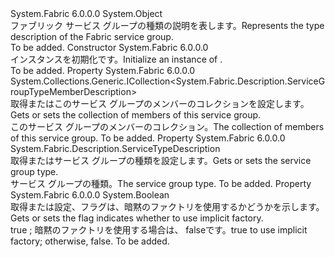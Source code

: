 <Type Name="ServiceGroupTypeDescription" FullName="System.Fabric.Description.ServiceGroupTypeDescription">
  <TypeSignature Language="C#" Value="public sealed class ServiceGroupTypeDescription" />
  <TypeSignature Language="ILAsm" Value=".class public auto ansi sealed beforefieldinit ServiceGroupTypeDescription extends System.Object" />
  <TypeSignature Language="DocId" Value="T:System.Fabric.Description.ServiceGroupTypeDescription" />
  <TypeSignature Language="VB.NET" Value="Public NotInheritable Class ServiceGroupTypeDescription" />
  <TypeSignature Language="F#" Value="type ServiceGroupTypeDescription = class" />
  <AssemblyInfo>
    <AssemblyName>System.Fabric</AssemblyName>
    <AssemblyVersion>6.0.0.0</AssemblyVersion>
  </AssemblyInfo>
  <Base>
    <BaseTypeName>System.Object</BaseTypeName>
  </Base>
  <Interfaces />
  <Docs>
    <summary>
      <para><span data-ttu-id="692d9-101">ファブリック サービス グループの種類の説明を表します。</span><span class="sxs-lookup"><span data-stu-id="692d9-101">Represents the type description of the Fabric service group.</span></span></para>
    </summary>
    <remarks>To be added.</remarks>
  </Docs>
  <Members>
    <Member MemberName=".ctor">
      <MemberSignature Language="C#" Value="public ServiceGroupTypeDescription ();" />
      <MemberSignature Language="ILAsm" Value=".method public hidebysig specialname rtspecialname instance void .ctor() cil managed" />
      <MemberSignature Language="DocId" Value="M:System.Fabric.Description.ServiceGroupTypeDescription.#ctor" />
      <MemberSignature Language="VB.NET" Value="Public Sub New ()" />
      <MemberType>Constructor</MemberType>
      <AssemblyInfo>
        <AssemblyName>System.Fabric</AssemblyName>
        <AssemblyVersion>6.0.0.0</AssemblyVersion>
      </AssemblyInfo>
      <Parameters />
      <Docs>
        <summary>
          <para><span data-ttu-id="692d9-102">インスタンスを初期化<see cref="T:System.Fabric.Description.ServiceGroupTypeDescription" />です。</span><span class="sxs-lookup"><span data-stu-id="692d9-102">Initialize an instance of <see cref="T:System.Fabric.Description.ServiceGroupTypeDescription" />.</span></span></para>
        </summary>
        <remarks>To be added.</remarks>
      </Docs>
    </Member>
    <Member MemberName="Members">
      <MemberSignature Language="C#" Value="public System.Collections.Generic.ICollection&lt;System.Fabric.Description.ServiceGroupTypeMemberDescription&gt; Members { get; }" />
      <MemberSignature Language="ILAsm" Value=".property instance class System.Collections.Generic.ICollection`1&lt;class System.Fabric.Description.ServiceGroupTypeMemberDescription&gt; Members" />
      <MemberSignature Language="DocId" Value="P:System.Fabric.Description.ServiceGroupTypeDescription.Members" />
      <MemberSignature Language="VB.NET" Value="Public ReadOnly Property Members As ICollection(Of ServiceGroupTypeMemberDescription)" />
      <MemberSignature Language="F#" Value="member this.Members : System.Collections.Generic.ICollection&lt;System.Fabric.Description.ServiceGroupTypeMemberDescription&gt;" Usage="System.Fabric.Description.ServiceGroupTypeDescription.Members" />
      <MemberType>Property</MemberType>
      <AssemblyInfo>
        <AssemblyName>System.Fabric</AssemblyName>
        <AssemblyVersion>6.0.0.0</AssemblyVersion>
      </AssemblyInfo>
      <ReturnValue>
        <ReturnType>System.Collections.Generic.ICollection&lt;System.Fabric.Description.ServiceGroupTypeMemberDescription&gt;</ReturnType>
      </ReturnValue>
      <Docs>
        <summary>
          <para><span data-ttu-id="692d9-103">取得またはこのサービス グループのメンバーのコレクションを設定します。</span><span class="sxs-lookup"><span data-stu-id="692d9-103">Gets or sets the collection of members of this service group.</span></span></para>
        </summary>
        <value>
          <para><span data-ttu-id="692d9-104">このサービス グループのメンバーのコレクション。</span><span class="sxs-lookup"><span data-stu-id="692d9-104">The collection of members of this service group.</span></span></para>
        </value>
        <remarks>To be added.</remarks>
      </Docs>
    </Member>
    <Member MemberName="ServiceTypeDescription">
      <MemberSignature Language="C#" Value="public System.Fabric.Description.ServiceTypeDescription ServiceTypeDescription { get; set; }" />
      <MemberSignature Language="ILAsm" Value=".property instance class System.Fabric.Description.ServiceTypeDescription ServiceTypeDescription" />
      <MemberSignature Language="DocId" Value="P:System.Fabric.Description.ServiceGroupTypeDescription.ServiceTypeDescription" />
      <MemberSignature Language="VB.NET" Value="Public Property ServiceTypeDescription As ServiceTypeDescription" />
      <MemberSignature Language="F#" Value="member this.ServiceTypeDescription : System.Fabric.Description.ServiceTypeDescription with get, set" Usage="System.Fabric.Description.ServiceGroupTypeDescription.ServiceTypeDescription" />
      <MemberType>Property</MemberType>
      <AssemblyInfo>
        <AssemblyName>System.Fabric</AssemblyName>
        <AssemblyVersion>6.0.0.0</AssemblyVersion>
      </AssemblyInfo>
      <ReturnValue>
        <ReturnType>System.Fabric.Description.ServiceTypeDescription</ReturnType>
      </ReturnValue>
      <Docs>
        <summary>
          <para><span data-ttu-id="692d9-105">取得またはサービス グループの種類を設定します。</span><span class="sxs-lookup"><span data-stu-id="692d9-105">Gets or sets the service group type.</span></span></para>
        </summary>
        <value>
          <para><span data-ttu-id="692d9-106">サービス グループの種類。</span><span class="sxs-lookup"><span data-stu-id="692d9-106">The service group type.</span></span></para>
        </value>
        <remarks>To be added.</remarks>
      </Docs>
    </Member>
    <Member MemberName="UseImplicitFactory">
      <MemberSignature Language="C#" Value="public bool UseImplicitFactory { get; set; }" />
      <MemberSignature Language="ILAsm" Value=".property instance bool UseImplicitFactory" />
      <MemberSignature Language="DocId" Value="P:System.Fabric.Description.ServiceGroupTypeDescription.UseImplicitFactory" />
      <MemberSignature Language="VB.NET" Value="Public Property UseImplicitFactory As Boolean" />
      <MemberSignature Language="F#" Value="member this.UseImplicitFactory : bool with get, set" Usage="System.Fabric.Description.ServiceGroupTypeDescription.UseImplicitFactory" />
      <MemberType>Property</MemberType>
      <AssemblyInfo>
        <AssemblyName>System.Fabric</AssemblyName>
        <AssemblyVersion>6.0.0.0</AssemblyVersion>
      </AssemblyInfo>
      <ReturnValue>
        <ReturnType>System.Boolean</ReturnType>
      </ReturnValue>
      <Docs>
        <summary>
          <para><span data-ttu-id="692d9-107">取得または設定、フラグは、暗黙のファクトリを使用するかどうかを示します。</span><span class="sxs-lookup"><span data-stu-id="692d9-107">Gets or sets the flag indicates whether to use implicit factory.</span></span></para>
        </summary>
        <value>
          <para>
            <span data-ttu-id="692d9-108"><languageKeyword>true</languageKeyword> ; 暗黙のファクトリを使用する場合は、 <languageKeyword>false</languageKeyword>です。</span><span class="sxs-lookup"><span data-stu-id="692d9-108"><languageKeyword>true</languageKeyword> to use implicit factory; otherwise, <languageKeyword>false</languageKeyword>.</span></span> </para>
        </value>
        <remarks>To be added.</remarks>
      </Docs>
    </Member>
  </Members>
</Type>